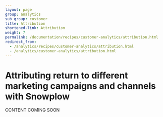 ```yaml
---
layout: page
group: analytics
sub_group: customer
title: Attribution
shortened-link: Attribution
weight: 7
permalink: /documentation/recipes/customer-analytics/attribution.html
redirect_from:
  - /analytics/recipes/customer-analytics/attribution.html
  - /analytics/customer-analytics/attribution.html
---
```


# Attributing return to different marketing campaigns and channels with Snowplow

CONTENT COMING SOON
